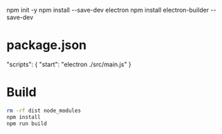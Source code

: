 npm init -y
npm install --save-dev electron
npm install electron-builder --save-dev

# package.json
"scripts": {
    "start": "electron ./src/main.js"
}

# Build
```bash
rm -rf dist node_modules
npm install
npm run build
```